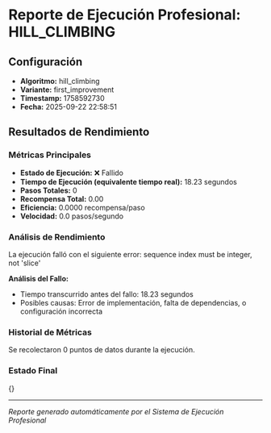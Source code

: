 # Reporte de Ejecución Profesional: HILL_CLIMBING

## Configuración
- **Algoritmo:** hill_climbing
- **Variante:** first_improvement
- **Timestamp:** 1758592730
- **Fecha:** 2025-09-22 22:58:51

## Resultados de Rendimiento

### Métricas Principales
- **Estado de Ejecución:** ❌ Fallido
- **Tiempo de Ejecución (equivalente tiempo real):** 18.23 segundos
- **Pasos Totales:** 0
- **Recompensa Total:** 0.00
- **Eficiencia:** 0.0000 recompensa/paso
- **Velocidad:** 0.0 pasos/segundo

### Análisis de Rendimiento

La ejecución falló con el siguiente error: sequence index must be integer, not 'slice'

**Análisis del Fallo:**
- Tiempo transcurrido antes del fallo: 18.23 segundos
- Posibles causas: Error de implementación, falta de dependencias, o configuración incorrecta


### Historial de Métricas
Se recolectaron 0 puntos de datos durante la ejecución.

### Estado Final
{}

---
*Reporte generado automáticamente por el Sistema de Ejecución Profesional*
